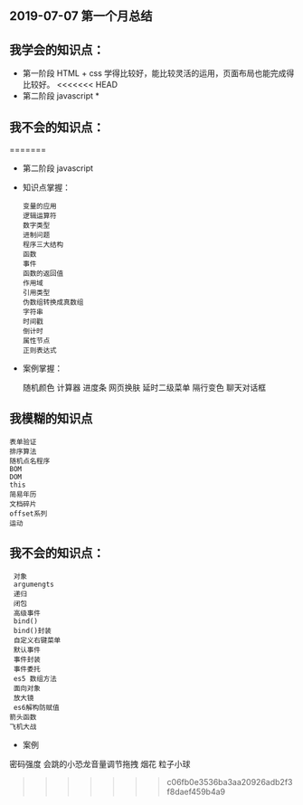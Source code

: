 ##        2019-07-07              第一个月总结



##  我学会的知识点：

*  第一阶段 HTML + css 学得比较好，能比较灵活的运用，页面布局也能完成得比较好。
<<<<<<< HEAD
*  第二阶段 javascript
        * 

  
##  我不会的知识点：     
=======
*  第二阶段 javascript  

*    知识点掌握：

         变量的应用
         逻辑运算符
         数字类型
         进制问题
         程序三大结构
         函数
         事件
         函数的返回值
         作用域
         引用类型
         伪数组转换成真数组
         字符串
         时间戳
         倒计时
         属性节点
         正则表达式
        





* 案例掌握：

     随机颜色
     计算器
     进度条
     网页换肤
     延时二级菜单
     隔行变色
     聊天对话框


##  我模糊的知识点
    表单验证
    排序算法 
    随机点名程序
    BOM
    DOM
    this
    简易年历
    文档碎片
    offset系列
    运动





  
##  我不会的知识点：  

     对象
     argumengts
     递归
     闭包
     高级事件
     bind()
     bind()封装
     自定义右键菜单
     默认事件
     事件封装
     事件委托
     es5 数组方法
     面向对象
     放大镜
     es6解构防赋值
    箭头函数
    飞机大战

    


*  案例

 密码强度
 会跳的小恐龙音量调节拖拽
 烟花
 粒子小球



>>>>>>> c06fb0e3536ba3aa20926adb2f3f8daef459b4a9
